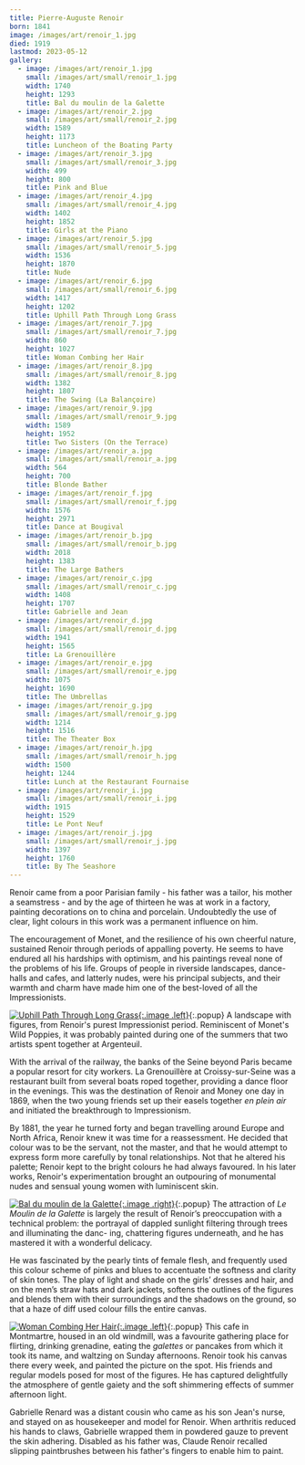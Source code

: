 ```yaml
---
title: Pierre-Auguste Renoir
born: 1841
image: /images/art/renoir_1.jpg
died: 1919
lastmod: 2023-05-12
gallery:
  - image: /images/art/renoir_1.jpg
    small: /images/art/small/renoir_1.jpg
    width: 1740
    height: 1293
    title: Bal du moulin de la Galette 
  - image: /images/art/renoir_2.jpg
    small: /images/art/small/renoir_2.jpg
    width: 1589
    height: 1173
    title: Luncheon of the Boating Party
  - image: /images/art/renoir_3.jpg
    small: /images/art/small/renoir_3.jpg
    width: 499
    height: 800
    title: Pink and Blue
  - image: /images/art/renoir_4.jpg
    small: /images/art/small/renoir_4.jpg
    width: 1402
    height: 1852
    title: Girls at the Piano
  - image: /images/art/renoir_5.jpg
    small: /images/art/small/renoir_5.jpg
    width: 1536
    height: 1870
    title: Nude
  - image: /images/art/renoir_6.jpg
    small: /images/art/small/renoir_6.jpg
    width: 1417
    height: 1202
    title: Uphill Path Through Long Grass
  - image: /images/art/renoir_7.jpg
    small: /images/art/small/renoir_7.jpg
    width: 860
    height: 1027
    title: Woman Combing her Hair
  - image: /images/art/renoir_8.jpg
    small: /images/art/small/renoir_8.jpg
    width: 1382
    height: 1807
    title: The Swing (La Balançoire)
  - image: /images/art/renoir_9.jpg
    small: /images/art/small/renoir_9.jpg
    width: 1589
    height: 1952
    title: Two Sisters (On the Terrace)
  - image: /images/art/renoir_a.jpg
    small: /images/art/small/renoir_a.jpg
    width: 564
    height: 700
    title: Blonde Bather
  - image: /images/art/renoir_f.jpg
    small: /images/art/small/renoir_f.jpg
    width: 1576
    height: 2971
    title: Dance at Bougival
  - image: /images/art/renoir_b.jpg
    small: /images/art/small/renoir_b.jpg
    width: 2018
    height: 1383
    title: The Large Bathers
  - image: /images/art/renoir_c.jpg
    small: /images/art/small/renoir_c.jpg
    width: 1408
    height: 1707
    title: Gabrielle and Jean
  - image: /images/art/renoir_d.jpg
    small: /images/art/small/renoir_d.jpg
    width: 1941
    height: 1565
    title: La Grenouillère
  - image: /images/art/renoir_e.jpg
    small: /images/art/small/renoir_e.jpg
    width: 1075
    height: 1690 
    title: The Umbrellas
  - image: /images/art/renoir_g.jpg
    small: /images/art/small/renoir_g.jpg
    width: 1214
    height: 1516
    title: The Theater Box
  - image: /images/art/renoir_h.jpg
    small: /images/art/small/renoir_h.jpg
    width: 1500
    height: 1244
    title: Lunch at the Restaurant Fournaise
  - image: /images/art/renoir_i.jpg
    small: /images/art/small/renoir_i.jpg
    width: 1915
    height: 1529
    title: Le Pont Neuf
  - image: /images/art/renoir_j.jpg
    small: /images/art/small/renoir_j.jpg
    width: 1397
    height: 1760
    title: By The Seashore
---
```


Renoir came from a poor Parisian family - his father was a tailor, his mother a
seamstress - and by the age of thirteen he was at work in a factory, painting
decorations on to china and porcelain. Undoubtedly the use of clear, light
colours in this work was a permanent influence on him.

The encouragement of Monet, and the resilience of his own cheerful nature,
sustained Renoir through periods of appalling poverty.  He seems to have
endured all his hardships with optimism, and his paintings reveal none of the
problems of his life. Groups of people in riverside landscapes, dance-halls and
cafes, and latterly nudes, were his principal subjects, and their warmth and
charm have made him one of the best-loved of all the Impressionists.

[![Uphill Path Through Long Grass](/images/art/renoir_6.jpg){:.image .left}](/images/art/renoir_6.jpg){:.popup}
A landscape with figures, from Renoir's purest Impressionist period.
Reminiscent of Monet's Wild Poppies, it was probably painted during one of the
summers that two artists spent together at Argenteuil.

With the arrival of the railway, the banks of the Seine beyond Paris became a
popular resort for city workers. La Grenouillère at Croissy-sur-Seine was a
restaurant built from several boats roped together, providing a dance floor in
the evenings. This was the destination of Renoir and Money one day in 1869,
when the two young friends set up their easels together _en plein air_ and
initiated the breakthrough to Impressionism.

By 1881, the year he turned forty and began travelling around Europe and North
Africa, Renoir knew it was time for a reassessment. He decided that colour was
to be the servant, not the master, and that he would attempt to express form
more carefully by tonal relationships. Not that he altered his palette; Renoir
kept to the bright colours he had always favoured. In his later works, Renoir's
experimentation brought an outpouring of monumental nudes and sensual young
women with luminiscent skin.

[![Bal du moulin de la Galette](/images/art/renoir_1.jpg){:.image .right}](/images/art/renoir_1.jpg){:.popup}
The attraction of _Le Moulin de la Galette_ is largely the result of Renoir’s
preoccupation with a technical problem: the portrayal of dappled sunlight
filtering through trees and illuminating the danc- ing, chattering figures
underneath, and he has mastered it with a wonderful delicacy.

He was fascinated by the pearly tints of female flesh, and frequently used this
colour scheme of pinks and blues to accentuate the softness and clarity of skin
tones. The play of light and shade on the girls’ dresses and hair, and on the
men’s straw hats and dark jackets, softens the outlines of the figures and
blends them with their surroundings and the shadows on the ground, so that a
haze of diff used colour fills the entire canvas.

[![Woman Combing Her Hair](/images/art/renoir_7.jpg){:.image .left}](/images/art/renoir_7.jpg){:.popup}
This cafe in Montmartre, housed in an old windmill, was a favourite gathering
place for flirting, drinking grenadine, eating the _galettes_ or pancakes from
which it took its name, and waltzing on Sunday afternoons. Renoir took his
canvas there every week, and painted the picture on the spot.  His friends and
regular models posed for most of the figures. He has captured delightfully the
atmosphere of gentle gaiety and the soft shimmering effects of summer afternoon
light.

Gabrielle Renard was a distant cousin who came as his son Jean's nurse, and
stayed on as housekeeper and model for Renoir. When arthritis reduced his hands
to claws, Gabrielle wrapped them in powdered gauze to prevent the skin
adhering. Disabled as his father was, Claude Renoir recalled slipping
paintbrushes between his father's fingers to enable him to paint.
